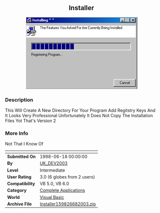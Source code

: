 ﻿<div align="center">

## Installer

<img src="PIC200368104607018.jpg">
</div>

### Description

This Will Create A New Directory For Your Program Add Regitstry Keys And It Looks Very Professional Unfortunately It Does Not Copy The Installation Files Yot That's Version 2
 
### More Info
 
Not That I Know Of


<span>             |<span>
---                |---
**Submitted On**   |1998-06-18 00:00:00
**By**             |[UK\_DEV2003](https://github.com/Planet-Source-Code/PSCIndex/blob/master/ByAuthor/uk-dev2003.md)
**Level**          |Intermediate
**User Rating**    |3.0 (6 globes from 2 users)
**Compatibility**  |VB 5\.0, VB 6\.0
**Category**       |[Complete Applications](https://github.com/Planet-Source-Code/PSCIndex/blob/master/ByCategory/complete-applications__1-27.md)
**World**          |[Visual Basic](https://github.com/Planet-Source-Code/PSCIndex/blob/master/ByWorld/visual-basic.md)
**Archive File**   |[Installer159826682003\.zip](https://github.com/Planet-Source-Code/uk-dev2003-installer__1-46042/archive/master.zip)








